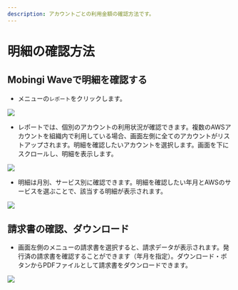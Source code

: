 ```yaml
---
description: アカウントごとの利用金額の確認方法です。
---
```


# 明細の確認方法

## Mobingi Waveで明細を確認する

* メニューの`レポート`をクリックします。

![](../.gitbook/assets/wave_report.png)

* レポートでは、個別のアカウントの利用状況が確認できます。複数のAWSアカウントを組織内で利用している場合、画面左側に全てのアカウントがリストアップされます。明細を確認したいアカウントを選択します。画面を下にスクロールし、明細を表示します。

![](../.gitbook/assets/wave_report02.png)

* 明細は月別、サービス別に確認できます。明細を確認したい年月とAWSのサービスを選ぶことで、該当する明細が表示されます。

![](../.gitbook/assets/wave_report03.png)

## 請求書の確認、ダウンロード

* 画面左側のメニューの請求書を選択すると、請求データが表示されます。発行済の請求書を確認することができます（年月を指定）。ダウンロード・ボタンからPDFファイルとして請求書をダウンロードできます。

![](../.gitbook/assets/wave_report04.png)

